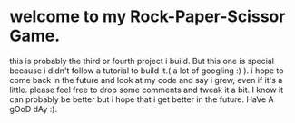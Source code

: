 # welcome to my Rock-Paper-Scissor Game.
this is probably the third or fourth project i build. But this one is special because i didn't follow a tutorial to build it.( a lot of googling :) ).
i hope to come back in the future and look at my code and say i grew, even if it's a little. please feel free to drop some comments and tweak it a bit. I know it can probably be better but i hope that i get better in the future. HaVe A gOoD dAy :).
